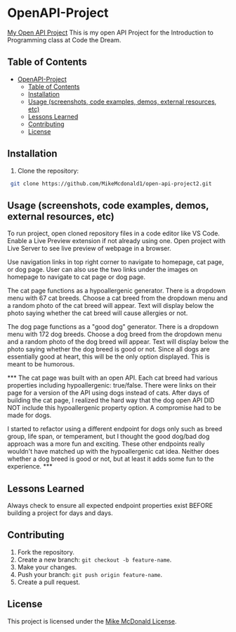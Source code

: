 # OpenAPI-Project
[My Open API Project](https://github.com/MikeMcdonald1/open-api-project2)
This is my open API Project for the Introduction to Programming class at Code the Dream.

## Table of Contents
- [OpenAPI-Project](#openapi-project)
  - [Table of Contents](#table-of-contents)
  - [Installation](#installation)
  - [Usage (screenshots, code examples, demos, external resources, etc)](#usage-screenshots-code-examples-demos-external-resources-etc)
  - [Lessons Learned](#lessons-learned)
  - [Contributing](#contributing)
  - [License](#license)

## Installation
1. Clone the repository:
```bash
 git clone https://github.com/MikeMcdonald1/open-api-project2.git
```
## Usage (screenshots, code examples, demos, external resources, etc)
To run project, open cloned repository files in a code editor like VS Code.
Enable a Live Preview extension if not already using one.
Open project with Live Server to see live preview of webpage in a browser.

Use navigation links in top right corner to navigate to homepage, cat page, or dog page.
User can also use the two links under the images on homepage to navigate to cat page or dog page.

The cat page functions as a hypoallergenic generator. There is a dropdown menu with 67 cat breeds.
Choose a cat breed from the dropdown menu and a random photo of the cat breed will appear.
Text will display below the photo saying whether the cat breed will cause allergies or not.

The dog page functions as a "good dog" generator. There is a dropdown menu with 172 dog breeds.
Choose a dog breed from the dropdown menu and a random photo of the dog breed will appear.
Text will display below the photo saying whether the dog breed is good or not. 
Since all dogs are essentially good at heart, this will be the only option displayed. This is meant to be humorous.

*** The cat page was built with an open API. Each cat breed had various properties including hypoallergenic: true/false. There were links
on their page for a version of the API using dogs instead of cats. After days of building the cat page, I realized the hard way that the dog open API DID NOT include this hypoallergenic property option. A compromise had to be made for dogs.

I started to refactor using a different endpoint for dogs only such as breed group, life span, or temperament, but I thought the good dog/bad dog approach was a more fun and exciting. These other endpoints really wouldn't have matched up with the hypoallergenic cat idea. Neither does whether a dog breed is good or not, but at least it adds some fun to the experience. ***

## Lessons Learned
Always check to ensure all expected endpoint properties exist BEFORE building a project for days and days.

## Contributing
1. Fork the repository.
2. Create a new branch: `git checkout -b feature-name`.
3. Make your changes.
4. Push your branch: `git push origin feature-name`.
5. Create a pull request.
   
## License
This project is licensed under the [Mike McDonald License](LICENSE).